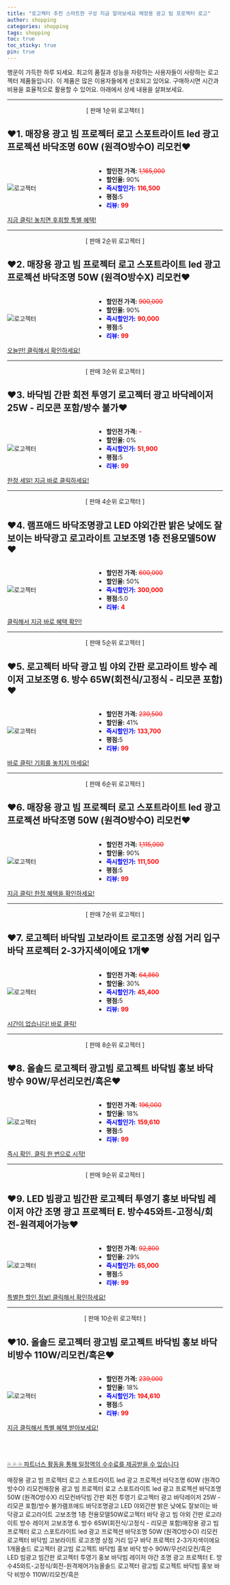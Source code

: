 ```yaml
---
title: "로고젝터 추천 스마트한 구성 지금 알아보세요 매장용 광고 빔 프로젝터 로고"
author: shopping
categories: shopping
tags: shopping
toc: true
toc_sticky: true
pin: true
---
```

행운이 가득한 하루 되세요. 최고의 품질과 성능을 자랑하는 사용자들이 사랑하는 로고젝터 제품들입니다. 이 제품은 많은 이용자들에게 선호되고 있어요. 구매하시면 시간과 비용을 효율적으로 활용할 수 있어요. 아래에서 상세 내용을 살펴보세요.

---
<p class="toplist" style="margin: 0 auto; display: block; width: fit-content;">[ 판매 1순위 로고젝터 ]</p>

<h2><strong>❤️1. 매장용 광고 빔 프로젝터 로고 스포트라이트 led 광고 프로젝션 바닥조명 60W (원격O방수O)  리모컨❤️</strong></h2>

<div style="display: flex; align-items: center;">
    <div style="flex: 0.4;">
        <img src="https://thumbnail9.coupangcdn.com/thumbnails/remote/230x230ex/image/vendor_inventory/efa8/85b8e098e4bc871298bdb2e8bd436f2b51f40dc81143a41ff617df13d73d.png" alt="로고젝터" style="max-width: 100%;">
    </div>
    <div style="flex: 0.6; margin-left: 10px;">
        <ul>
            <li><strong>할인전 가격:</strong> <del style="color: red;">1,165,000</del></li>
            <li><strong>할인율:</strong> 90%</li>
            <li><span style='color:blue'><strong>즉시할인가:</strong></span> <span style='color:red'><strong>116,500</strong></span></li>
            <li><strong>평점:</strong>5</li>
            <li><span style='color:blue'><strong>리뷰:</strong></span> <span style='color:red'><strong>99</strong></span></li>
        </ul>
    </div>
</div>
<div class="center">
    <a href="https://William4Davisa.github.io?lptag=AF9450613&subid=githubio&pageKey=7778688469&traceid=V0-153&itemId=21018257693&vendorItemId=88081715670" class="myButton">
        지금 클릭! 놓치면 후회할 특별 혜택!
    </a>
</div>


---
<p class="toplist" style="margin: 0 auto; display: block; width: fit-content;">[ 판매 2순위 로고젝터 ]</p>

<h2><strong>❤️2. 매장용 광고 빔 프로젝터 로고 스포트라이트 led 광고 프로젝션 바닥조명 50W (원격O방수X)  리모컨❤️</strong></h2>

<div style="display: flex; align-items: center;">
    <div style="flex: 0.4;">
        <img src="https://thumbnail9.coupangcdn.com/thumbnails/remote/230x230ex/image/vendor_inventory/efa8/85b8e098e4bc871298bdb2e8bd436f2b51f40dc81143a41ff617df13d73d.png" alt="로고젝터" style="max-width: 100%;">
    </div>
    <div style="flex: 0.6; margin-left: 10px;">
        <ul>
            <li><strong>할인전 가격:</strong> <del style="color: red;">900,000</del></li>
            <li><strong>할인율:</strong> 90%</li>
            <li><span style='color:blue'><strong>즉시할인가:</strong></span> <span style='color:red'><strong>90,000</strong></span></li>
            <li><strong>평점:</strong>5</li>
            <li><span style='color:blue'><strong>리뷰:</strong></span> <span style='color:red'><strong>99</strong></span></li>
        </ul>
    </div>
</div>
<div class="center">
    <a href="https://William4Davisa.github.io?lptag=AF9450613&subid=githubio&pageKey=7778688469&traceid=V0-153&itemId=21018257637&vendorItemId=88081715434" class="myButton">
        오늘만! 클릭해서 확인하세요!
    </a>
</div>


---
<p class="toplist" style="margin: 0 auto; display: block; width: fit-content;">[ 판매 3순위 로고젝터 ]</p>

<h2><strong>❤️3. 바닥빔 간판 회전 투영기 로고젝터 광고 바닥레이저 25W - 리모콘 포함/방수 불가❤️</strong></h2>

<div style="display: flex; align-items: center;">
    <div style="flex: 0.4;">
        <img src="https://thumbnail8.coupangcdn.com/thumbnails/remote/230x230ex/image/vendor_inventory/e835/e4f77a3e9e1279b05d625e8306a796df51d52f27861eb5b622a5083a5ba6.jpg" alt="로고젝터" style="max-width: 100%;">
    </div>
    <div style="flex: 0.6; margin-left: 10px;">
        <ul>
            <li><strong>할인전 가격:</strong> <del style="color: red;">-</del></li>
            <li><strong>할인율:</strong> 0%</li>
            <li><span style='color:blue'><strong>즉시할인가:</strong></span> <span style='color:red'><strong>51,900</strong></span></li>
            <li><strong>평점:</strong>5</li>
            <li><span style='color:blue'><strong>리뷰:</strong></span> <span style='color:red'><strong>99</strong></span></li>
        </ul>
    </div>
</div>
<div class="center">
    <a href="https://William4Davisa.github.io?lptag=AF9450613&subid=githubio&pageKey=7975410925&traceid=V0-153&itemId=22106512499&vendorItemId=89153456778" class="myButton">
        한정 세일! 지금 바로 클릭하세요!
    </a>
</div>


---
<p class="toplist" style="margin: 0 auto; display: block; width: fit-content;">[ 판매 4순위 로고젝터 ]</p>

<h2><strong>❤️4. 램프애드 바닥조명광고 LED 야외간판 밝은 낮에도 잘보이는 바닥광고 로고라이트 고보조명 1층 전용모델50W❤️</strong></h2>

<div style="display: flex; align-items: center;">
    <div style="flex: 0.4;">
        <img src="https://thumbnail9.coupangcdn.com/thumbnails/remote/230x230ex/image/vendor_inventory/becc/de0ffef0e95938939528fc6776d904559d960fd2823271311da59aee29c9.jpg" alt="로고젝터" style="max-width: 100%;">
    </div>
    <div style="flex: 0.6; margin-left: 10px;">
        <ul>
            <li><strong>할인전 가격:</strong> <del style="color: red;">600,000</del></li>
            <li><strong>할인율:</strong> 50%</li>
            <li><span style='color:blue'><strong>즉시할인가:</strong></span> <span style='color:red'><strong>300,000</strong></span></li>
            <li><strong>평점:</strong>5.0</li>
            <li><span style='color:blue'><strong>리뷰:</strong></span> <span style='color:red'><strong>4</strong></span></li>
        </ul>
    </div>
</div>
<div class="center">
    <a href="https://William4Davisa.github.io?lptag=AF9450613&subid=githubio&pageKey=6151844478&traceid=V0-153&itemId=11879183943&vendorItemId=79152214159" class="myButton">
        클릭해서 지금 바로 혜택 확인!
    </a>
</div>


---
<p class="toplist" style="margin: 0 auto; display: block; width: fit-content;">[ 판매 5순위 로고젝터 ]</p>

<h2><strong>❤️5. 로고젝터 바닥 광고 빔 야외 간판 로고라이트 방수 레이저 고보조명 6. 방수 65W(회전식/고정식 - 리모콘 포함)❤️</strong></h2>

<div style="display: flex; align-items: center;">
    <div style="flex: 0.4;">
        <img src="https://thumbnail8.coupangcdn.com/thumbnails/remote/230x230ex/image/vendor_inventory/bb33/8754e5b78256016d17027af1240e4a59c981e4158ed04cfb7fdf0599dfd7.jpg" alt="로고젝터" style="max-width: 100%;">
    </div>
    <div style="flex: 0.6; margin-left: 10px;">
        <ul>
            <li><strong>할인전 가격:</strong> <del style="color: red;">230,500</del></li>
            <li><strong>할인율:</strong> 41%</li>
            <li><span style='color:blue'><strong>즉시할인가:</strong></span> <span style='color:red'><strong>133,700</strong></span></li>
            <li><strong>평점:</strong>5</li>
            <li><span style='color:blue'><strong>리뷰:</strong></span> <span style='color:red'><strong>99</strong></span></li>
        </ul>
    </div>
</div>
<div class="center">
    <a href="https://William4Davisa.github.io?lptag=AF9450613&subid=githubio&pageKey=7677955008&traceid=V0-153&itemId=20500037838&vendorItemId=89477118159" class="myButton">
        바로 클릭! 기회를 놓치지 마세요!
    </a>
</div>


---
<p class="toplist" style="margin: 0 auto; display: block; width: fit-content;">[ 판매 6순위 로고젝터 ]</p>

<h2><strong>❤️6. 매장용 광고 빔 프로젝터 로고 스포트라이트 led 광고 프로젝션 바닥조명 50W (원격O방수O)  리모컨❤️</strong></h2>

<div style="display: flex; align-items: center;">
    <div style="flex: 0.4;">
        <img src="https://thumbnail9.coupangcdn.com/thumbnails/remote/230x230ex/image/vendor_inventory/efa8/85b8e098e4bc871298bdb2e8bd436f2b51f40dc81143a41ff617df13d73d.png" alt="로고젝터" style="max-width: 100%;">
    </div>
    <div style="flex: 0.6; margin-left: 10px;">
        <ul>
            <li><strong>할인전 가격:</strong> <del style="color: red;">1,115,000</del></li>
            <li><strong>할인율:</strong> 90%</li>
            <li><span style='color:blue'><strong>즉시할인가:</strong></span> <span style='color:red'><strong>111,500</strong></span></li>
            <li><strong>평점:</strong>5</li>
            <li><span style='color:blue'><strong>리뷰:</strong></span> <span style='color:red'><strong>99</strong></span></li>
        </ul>
    </div>
</div>
<div class="center">
    <a href="https://William4Davisa.github.io?lptag=AF9450613&subid=githubio&pageKey=7778688469&traceid=V0-153&itemId=21018257649&vendorItemId=88081715498" class="myButton">
        지금 클릭! 한정 혜택을 확인하세요!
    </a>
</div>


---
<p class="toplist" style="margin: 0 auto; display: block; width: fit-content;">[ 판매 7순위 로고젝터 ]</p>

<h2><strong>❤️7. 로고젝터 바닥빔 고보라이트 로고조명 상점 거리 입구 바닥 프로젝터 2-3가지색이에요 1개❤️</strong></h2>

<div style="display: flex; align-items: center;">
    <div style="flex: 0.4;">
        <img src="https://thumbnail6.coupangcdn.com/thumbnails/remote/230x230ex/image/vendor_inventory/4dba/d55b88d4091ddb1dead2947585a32a538cf69c5d6cf30fe708836312f21b.png" alt="로고젝터" style="max-width: 100%;">
    </div>
    <div style="flex: 0.6; margin-left: 10px;">
        <ul>
            <li><strong>할인전 가격:</strong> <del style="color: red;">64,860</del></li>
            <li><strong>할인율:</strong> 30%</li>
            <li><span style='color:blue'><strong>즉시할인가:</strong></span> <span style='color:red'><strong>45,400</strong></span></li>
            <li><strong>평점:</strong>5</li>
            <li><span style='color:blue'><strong>리뷰:</strong></span> <span style='color:red'><strong>99</strong></span></li>
        </ul>
    </div>
</div>
<div class="center">
    <a href="https://William4Davisa.github.io?lptag=AF9450613&subid=githubio&pageKey=7601685212&traceid=V0-153&itemId=20110602281&vendorItemId=87205360214" class="myButton">
        시간이 없습니다! 바로 클릭!
    </a>
</div>


---
<p class="toplist" style="margin: 0 auto; display: block; width: fit-content;">[ 판매 8순위 로고젝터 ]</p>

<h2><strong>❤️8. 올솔드 로고젝터 광고빔 로고젝트 바닥빔 홍보 바닥 방수 90W/무선리모컨/흑은❤️</strong></h2>

<div style="display: flex; align-items: center;">
    <div style="flex: 0.4;">
        <img src="https://thumbnail9.coupangcdn.com/thumbnails/remote/230x230ex/image/vendor_inventory/f163/8733811fa8e62c2ef08252f22ab9d4ff746c676542291fd23de1990ec0e2.jpg" alt="로고젝터" style="max-width: 100%;">
    </div>
    <div style="flex: 0.6; margin-left: 10px;">
        <ul>
            <li><strong>할인전 가격:</strong> <del style="color: red;">196,000</del></li>
            <li><strong>할인율:</strong> 18%</li>
            <li><span style='color:blue'><strong>즉시할인가:</strong></span> <span style='color:red'><strong>159,610</strong></span></li>
            <li><strong>평점:</strong>5</li>
            <li><span style='color:blue'><strong>리뷰:</strong></span> <span style='color:red'><strong>99</strong></span></li>
        </ul>
    </div>
</div>
<div class="center">
    <a href="https://William4Davisa.github.io?lptag=AF9450613&subid=githubio&pageKey=8211816740&traceid=V0-153&itemId=23573151564&vendorItemId=90681380826" class="myButton">
        즉시 확인, 클릭 한 번으로 시작!
    </a>
</div>


---
<p class="toplist" style="margin: 0 auto; display: block; width: fit-content;">[ 판매 9순위 로고젝터 ]</p>

<h2><strong>❤️9. LED 빔광고 빔간판 로고젝터 투영기 홍보 바닥빔 레이저 야간 조명 광고 프로젝터 E. 방수45와트-고정식/회전-원격제어가능❤️</strong></h2>

<div style="display: flex; align-items: center;">
    <div style="flex: 0.4;">
        <img src="https://thumbnail8.coupangcdn.com/thumbnails/remote/230x230ex/image/vendor_inventory/bee8/964856292b250b0f1997e8aa8895b5af10762c739377f544e560293e6867.png" alt="로고젝터" style="max-width: 100%;">
    </div>
    <div style="flex: 0.6; margin-left: 10px;">
        <ul>
            <li><strong>할인전 가격:</strong> <del style="color: red;">92,800</del></li>
            <li><strong>할인율:</strong> 29%</li>
            <li><span style='color:blue'><strong>즉시할인가:</strong></span> <span style='color:red'><strong>65,000</strong></span></li>
            <li><strong>평점:</strong>5</li>
            <li><span style='color:blue'><strong>리뷰:</strong></span> <span style='color:red'><strong>99</strong></span></li>
        </ul>
    </div>
</div>
<div class="center">
    <a href="https://William4Davisa.github.io?lptag=AF9450613&subid=githubio&pageKey=8218124918&traceid=V0-153&itemId=23611549711&vendorItemId=90670995442" class="myButton">
        특별한 할인 정보! 클릭해서 확인하세요!
    </a>
</div>


---
<p class="toplist" style="margin: 0 auto; display: block; width: fit-content;">[ 판매 10순위 로고젝터 ]</p>

<h2><strong>❤️10. 올솔드 로고젝터 광고빔 로고젝트 바닥빔 홍보 바닥 비방수 110W/리모컨/흑은❤️</strong></h2>

<div style="display: flex; align-items: center;">
    <div style="flex: 0.4;">
        <img src="https://thumbnail9.coupangcdn.com/thumbnails/remote/230x230ex/image/vendor_inventory/f163/8733811fa8e62c2ef08252f22ab9d4ff746c676542291fd23de1990ec0e2.jpg" alt="로고젝터" style="max-width: 100%;">
    </div>
    <div style="flex: 0.6; margin-left: 10px;">
        <ul>
            <li><strong>할인전 가격:</strong> <del style="color: red;">239,000</del></li>
            <li><strong>할인율:</strong> 18%</li>
            <li><span style='color:blue'><strong>즉시할인가:</strong></span> <span style='color:red'><strong>194,610</strong></span></li>
            <li><strong>평점:</strong>5</li>
            <li><span style='color:blue'><strong>리뷰:</strong></span> <span style='color:red'><strong>99</strong></span></li>
        </ul>
    </div>
</div>
<div class="center">
    <a href="https://William4Davisa.github.io?lptag=AF9450613&subid=githubio&pageKey=8211816740&traceid=V0-153&itemId=23573151565&vendorItemId=90681380842" class="myButton">
        지금 클릭해서 특별 혜택 받아보세요!
    </a>
</div>

<br><br><br>[💦 💦 💦 파트너스 활동을 통해 일정액의 수수료를 제공받을 수 있습니다](https://link.coupang.com/a/bcpT2c)<br><br>매장용 광고 빔 프로젝터 로고 스포트라이트 led 광고 프로젝션 바닥조명 60W (원격O방수O)  리모컨매장용 광고 빔 프로젝터 로고 스포트라이트 led 광고 프로젝션 바닥조명 50W (원격O방수X)  리모컨바닥빔 간판 회전 투영기 로고젝터 광고 바닥레이저 25W - 리모콘 포함/방수 불가램프애드 바닥조명광고 LED 야외간판 밝은 낮에도 잘보이는 바닥광고 로고라이트 고보조명 1층 전용모델50W로고젝터 바닥 광고 빔 야외 간판 로고라이트 방수 레이저 고보조명 6. 방수 65W(회전식/고정식 - 리모콘 포함)매장용 광고 빔 프로젝터 로고 스포트라이트 led 광고 프로젝션 바닥조명 50W (원격O방수O)  리모컨로고젝터 바닥빔 고보라이트 로고조명 상점 거리 입구 바닥 프로젝터 2-3가지색이에요 1개올솔드 로고젝터 광고빔 로고젝트 바닥빔 홍보 바닥 방수 90W/무선리모컨/흑은LED 빔광고 빔간판 로고젝터 투영기 홍보 바닥빔 레이저 야간 조명 광고 프로젝터 E. 방수45와트-고정식/회전-원격제어가능올솔드 로고젝터 광고빔 로고젝트 바닥빔 홍보 바닥 비방수 110W/리모컨/흑은